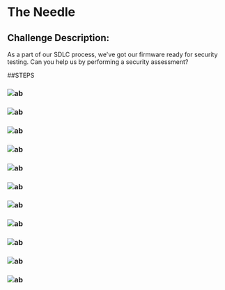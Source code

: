 # The Needle
## Challenge Description: 
As a part of our SDLC process, we've got our firmware ready for security testing. Can you help us by performing a security assessment?

##STEPS
### ![ab](https://github.com/user-attachments/assets/acb6733c-da8e-4052-be5a-f96c7d675e8a)
### ![ab](https://github.com/user-attachments/assets/e675e04f-cb9d-4e67-a136-10045a820c83)
### ![ab](https://github.com/user-attachments/assets/be2efa06-0702-4534-9117-3009e8359c80)
### ![ab](https://github.com/user-attachments/assets/bc0906ae-1946-4745-a6eb-b4a0e448f572)
### ![ab](https://github.com/user-attachments/assets/380558ca-a316-404a-a3db-830bfc711016)
### ![ab](https://github.com/user-attachments/assets/9b3121f3-392e-48df-9977-4acf0f2eee77)
### ![ab](https://github.com/user-attachments/assets/0b00fa2d-6853-49d0-a0e1-95a90485bd56) 
### ![ab](https://github.com/user-attachments/assets/722f3ca2-547e-4f4d-9231-711e7d2661d6)
### ![ab](https://github.com/user-attachments/assets/a2e16294-7dfc-49fc-a436-d2c365e7acb0)
### ![ab](https://github.com/user-attachments/assets/12dea390-540d-42a6-ba96-ada7d4f015e1)

### ![ab](https://github.com/user-attachments/assets/2ea7c68f-1aed-4a64-b6ae-13bd19888601)
